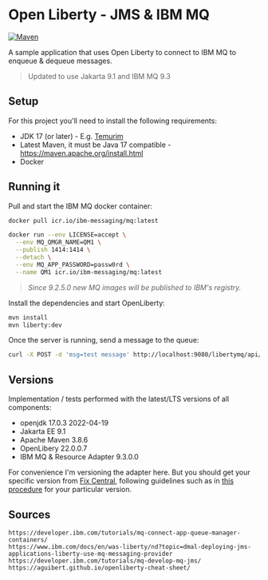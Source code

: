 # Open Liberty - JMS & IBM MQ

[![Maven](https://img.shields.io/github/workflow/status/epomatti/openliberty-jms-mq-example/Maven)](https://github.com/epomatti/openliberty-jms-mq-example/actions/workflows/maven.yml)

A sample application that uses Open Liberty to connect to IBM MQ to enqueue & dequeue messages.

> Updated to use Jakarta 9.1 and IBM MQ 9.3

## Setup

For this project you'll need to install the following requirements:

- JDK 17 (or later) - E.g. [Temurim](https://adoptium.net/installation/linux)
- Latest Maven, it must be Java 17 compatible - https://maven.apache.org/install.html
- Docker

## Running it

Pull and start the IBM MQ docker container:

```sh
docker pull icr.io/ibm-messaging/mq:latest

docker run --env LICENSE=accept \
  --env MQ_QMGR_NAME=QM1 \
  --publish 1414:1414 \
  --detach \
  --env MQ_APP_PASSWORD=passw0rd \
  --name QM1 icr.io/ibm-messaging/mq:latest
```
> _Since 9.2.5.0 new MQ images will be published to IBM's registry._

Install the dependencies and start OpenLiberty:

```sh
mvn install
mvn liberty:dev
```

Once the server is running, send a message to the queue:

```sh
curl -X POST -d 'msg=test message' http://localhost:9080/libertymq/api/enqueue
```

## Versions

Implementation / tests performed with the latest/LTS versions of all components:

- openjdk 17.0.3 2022-04-19
- Jakarta EE 9.1
- Apache Maven 3.8.6
- OpenLibery 22.0.0.7
- IBM MQ & Resource Adapter 9.3.0.0

For convenience I'm versioning the adapter here. But you should get your specific version from [Fix Central](https://www.ibm.com/support/fixcentral/), following guidelines such as in [this procedure](https://www.ibm.com/docs/en/ibm-mq/9.3?topic=adapter-installing-resource-in-liberty) for your particular version.

## Sources

```
https://developer.ibm.com/tutorials/mq-connect-app-queue-manager-containers/
https://www.ibm.com/docs/en/was-liberty/nd?topic=dmal-deploying-jms-applications-liberty-use-mq-messaging-provider
https://developer.ibm.com/tutorials/mq-develop-mq-jms/
https://aguibert.github.io/openliberty-cheat-sheet/
```
